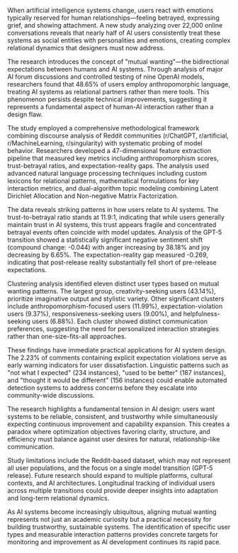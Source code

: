 When artificial intelligence systems change, users react with emotions typically reserved for human relationships—feeling betrayed, expressing grief, and showing attachment. A new study analyzing over 22,000 online conversations reveals that nearly half of AI users consistently treat these systems as social entities with personalities and emotions, creating complex relational dynamics that designers must now address.

The research introduces the concept of "mutual wanting"—the bidirectional expectations between humans and AI systems. Through analysis of major AI forum discussions and controlled testing of nine OpenAI models, researchers found that 48.65% of users employ anthropomorphic language, treating AI systems as relational partners rather than mere tools. This phenomenon persists despite technical improvements, suggesting it represents a fundamental aspect of human-AI interaction rather than a design flaw.

The study employed a comprehensive methodological framework combining discourse analysis of Reddit communities (r/ChatGPT, r/artificial, r/MachineLearning, r/singularity) with systematic probing of model behavior. Researchers developed a 47-dimensional feature extraction pipeline that measured key metrics including anthropomorphism scores, trust-betrayal ratios, and expectation-reality gaps. The analysis used advanced natural language processing techniques including custom lexicons for relational patterns, mathematical formulations for key interaction metrics, and dual-algorithm topic modeling combining Latent Dirichlet Allocation and Non-negative Matrix Factorization.

The data reveals striking patterns in how users relate to AI systems. The trust-to-betrayal ratio stands at 11.9:1, indicating that while users generally maintain trust in AI systems, this trust appears fragile and concentrated betrayal events often coincide with model updates. Analysis of the GPT-5 transition showed a statistically significant negative sentiment shift (compound change: -0.044) with anger increasing by 38.18% and joy decreasing by 6.65%. The expectation-reality gap measured -0.269, indicating that post-release reality substantially fell short of pre-release expectations.

Clustering analysis identified eleven distinct user types based on mutual wanting patterns. The largest group, creativity-seeking users (43.14%), prioritize imaginative output and stylistic variety. Other significant clusters include anthropomorphism-focused users (11.99%), expectation-violation users (9.37%), responsiveness-seeking users (9.00%), and helpfulness-seeking users (6.88%). Each cluster showed distinct communication preferences, suggesting the need for personalized interaction strategies rather than one-size-fits-all approaches.

These findings have immediate practical applications for AI system design. The 2.23% of comments containing explicit expectation violations serve as early warning indicators for user dissatisfaction. Linguistic patterns such as "not what I expected" (234 instances), "used to be better" (187 instances), and "thought it would be different" (156 instances) could enable automated detection systems to address concerns before they escalate into community-wide discussions.

The research highlights a fundamental tension in AI design: users want systems to be reliable, consistent, and trustworthy while simultaneously expecting continuous improvement and capability expansion. This creates a paradox where optimization objectives favoring clarity, structure, and efficiency must balance against user desires for natural, relationship-like communication.

Study limitations include the Reddit-based dataset, which may not represent all user populations, and the focus on a single model transition (GPT-5 release). Future research should expand to multiple platforms, cultural contexts, and AI architectures. Longitudinal tracking of individual users across multiple transitions could provide deeper insights into adaptation and long-term relational dynamics.

As AI systems become increasingly ubiquitous, aligning mutual wanting represents not just an academic curiosity but a practical necessity for building trustworthy, sustainable systems. The identification of specific user types and measurable interaction patterns provides concrete targets for monitoring and improvement as AI development continues its rapid pace.